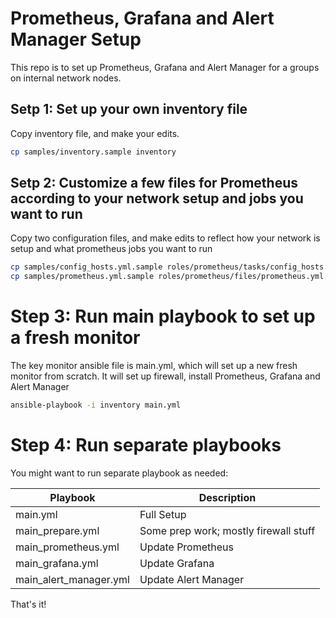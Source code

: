# Prometheus, Grafana and Alert Manager Setup

This repo is to set up Prometheus, Grafana and Alert Manager for a groups on internal network nodes.

## Setp 1: Set up your own inventory file

Copy inventory file, and make your edits.

```bash
cp samples/inventory.sample inventory
```

## Setp 2: Customize a few files for Prometheus according to your network setup and jobs you want to run

Copy two configuration files, and make edits to reflect how your network is setup and what prometheus jobs you want to run

```bash
cp samples/config_hosts.yml.sample roles/prometheus/tasks/config_hosts.yml
cp samples/prometheus.yml.sample roles/prometheus/files/prometheus.yml
```

# Step 3: Run main playbook to set up a fresh monitor

The key monitor ansible file is main.yml, which will set up a new fresh monitor from scratch. It will set up firewall, install Prometheus, Grafana and Alert Manager

```bash
ansible-playbook -i inventory main.yml
```

# Step 4: Run separate playbooks

You might want to run separate playbook as needed:

| Playbook               | Description                           |
| ---------------------- | ------------------------------------- |
| main.yml               | Full Setup                            |
| main_prepare.yml       | Some prep work; mostly firewall stuff |
| main_prometheus.yml    | Update Prometheus                     |
| main_grafana.yml       | Update Grafana                        |
| main_alert_manager.yml | Update Alert Manager                  |

That's it!
